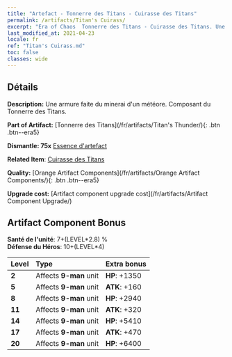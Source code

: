 ```yaml
---
title: "Artefact - Tonnerre des Titans - Cuirasse des Titans"
permalink: /artifacts/Titan's Cuirass/
excerpt: "Era of Chaos  Tonnerre des Titans - Cuirasse des Titans. Une armure faite du minerai d'un météore. Composant du Tonnerre des Titans."
last_modified_at: 2021-04-23
locale: fr
ref: "Titan's Cuirass.md"
toc: false
classes: wide
---
```




## Détails

 **Description:** Une armure faite du minerai d'un météore. Composant du Tonnerre des Titans.

 **Part of Artifact:** [Tonnerre des Titans](/fr/artifacts/Titan's Thunder/){: .btn .btn--era5}

 **Dismantle: 75x** [Essence d'artefact](/ItemsFR/con_905/)

 **Related Item**: [Cuirasse des Titans](/ItemsFR/art_159/)

 **Quality:** [Orange Artifact Components](/fr/artifacts/Orange Artifact Components/){: .btn .btn--era5}

 **Upgrade cost:** [Artifact component upgrade cost](/fr/artifacts/Artifact Component Upgrade/)

## Artifact Component Bonus

  **Santé de l'unité**: 7+(LEVEL\*2.8) %<br/>**Défense du Héros**: 10+(LEVEL\*4)

  |  Level  | Type |    Extra bonus  | 
  |:--------|:-----|:----------------| 
  | **2** | Affects **9-man** unit | **HP**: +1350 | 
  | **5** | Affects **9-man** unit | **ATK**: +160 | 
  | **8** | Affects **9-man** unit | **HP**: +2940 | 
  | **11** | Affects **9-man** unit | **ATK**: +320 | 
  | **14** | Affects **9-man** unit | **HP**: +5410 | 
  | **17** | Affects **9-man** unit | **ATK**: +470 | 
  | **20** | Affects **9-man** unit | **HP**: +6400 | 
